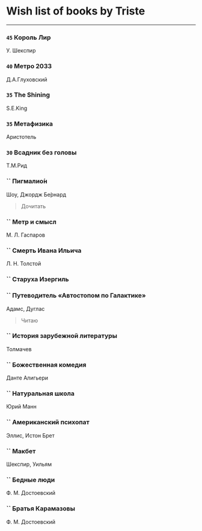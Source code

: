 # Wish list of books by Triste
---

### `45` Король Лир
У. Шекспир

### `40` Метро 2033
Д.А.Глуховский

### `35` The Shining
S.E.King

### `35` Метафизика
Аристотель

### `30` Всадник без головы
Т.М.Рид

### `` Пигмалио́н
Шоу, Джордж Бе́рнард
> Дочитать

### `` Метр и смысл
М. Л. Гаспаров

### `` Смерть Ивана Ильича
Л. Н. Толстой

### `` Старуха Изергиль

### `` Путеводитель «Автостопом по Галактике»
Адамс, Дуглас
> Читаю

### `` История зарубежной литературы
Толмачев

### `` Божественная комедия
Данте Алигьери

### `` Натуральная школа
Юрий Манн

### `` Американский психопат
Эллис, Истон Брет

### `` Макбет
Шекспир, Уильям

### `` Бедные люди
Ф. М. Достоевский

### `` Братья Карамазовы
Ф. М. Достоевский

